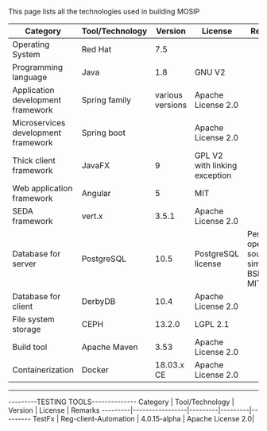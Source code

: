 This page lists all the technologies used in building MOSIP

Category | Tool/Technology | Version | License | Remarks
---------|-----------------|---------|---------|---------
Operating System | Red Hat | 7.5 | |
Programming language | Java | 1.8 | GNU V2 | 
Application development framework | Spring family | various versions | Apache License 2.0
Microservices development framework | Spring boot | | Apache License 2.0
Thick client framework | JavaFX | 9 | GPL V2 with linking exception |
Web application framework | Angular | 5 | MIT | 
SEDA framework | vert.x | 3.5.1 | Apache License 2.0 |
Database for server | PostgreSQL | 10.5 | PostgreSQL license | Permissive open source similar to BSD or MIT
Database for client | DerbyDB | 10.4 | Apache License 2.0 | 
File system storage | CEPH | 13.2.0 | LGPL 2.1 | 
Build tool | Apache Maven | 3.53 | Apache License 2.0 | 
Containerization | Docker | 18.03.x CE | Apache License 2.0 | 


***

---------TESTING TOOLS--------------
Category | Tool/Technology | Version | License | Remarks
---------|-----------------|---------|---------|---------
TestFx | Reg-client-Automation | 4.0.15-alpha | Apache License 2.0|